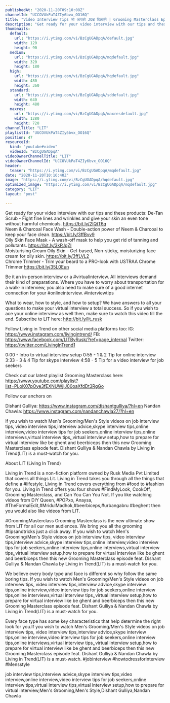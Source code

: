 ```yaml
---
publishedAt: "2020-11-20T09:10:08Z"
channelId: "UCCOVUkPaT4ZIy6bvx_OO16Q"
title: "Video Interview Tips जो आपको JOB दिलाएंगे | Grooming Masterclass Ep6"
description: "Get ready for your video interview with our tips and these products:\nDe-Tan Scrub - Fight fine lines and wrinkles and give your skin an even tone without harmful chemicals. https://bit.ly/2IQtT6q  \nNeem & Charcoal Face Wash - Double-action power of Neem & Charcoal to keep your face clean. https://bit.ly/3ffBvv9  \nOily Skin Face Mask - A wash-off mask to help you get rid of tanning and pollutants. https://bit.ly/3kPJgZI  \nMoisturising Cream Oily Skin - Gel-based, Non-sticky, moisturizing face cream for oily skin. \nhttps://bit.ly/3ffLVL2  \nChrome Trimmer - Trim your beard to a PRO-look with USTRAA Chrome Trimmer https://bit.ly/35L0Eun  \n\nBe it an in-person interview or a #virtualinterview. All interviews demand their kind of preparations. Where you have to worry about transportation for a walk-in interview, you also need to make sure of a good internet connection for your #onlineinterview. #interviewtips\n\nWhat to wear, how to style, and how to setup? We have answers to all your questions to make your virtual interview a total success. So if you wish to ace your online interview as well then, make sure to watch this video till the end. Subscribe to LIT here: http://bit.ly/lit_rusk\n\nFollow Living in Trend on other social media platforms too:\nIG: https://www.instagram.com/livingintrend/\nFB: https://www.facebook.com/LITByRusk/?ref=page_internal \nTwitter: https://twitter.com/LivingInTrend1\n\n0:00 - Intro to virtual interview setup\n0:55 - 1 & 2 Tip for online interview\n3:33 - 3 & 4 Tip for skype interview\n4:58 - 5 Tip for a video interview for job seekers\n\nCheck out our latest playlist Grooming Masterclass here: https://www.youtube.com/playlist?list=PLoK07pOye3fEXNUWjlJ00oaXfdDt3RgGo\n\nFollow our anchors on\n\nDishant Gulliya: https://www.instagram.com/dishantgulliya/?hl=en\nNandan Chawla: https://www.instagram.com/nandanchawla27/?hl=en\n\nIf you wish to watch Men's Grooming/Men's Style videos on job interview tips, video interview tips,interview advice,skype interview tips,online interview,video interview tips for job seekers,online interview tips,online interviews,virtual interview tips,,virtual interview setup,how to prepare for virtual interview like be ghent and beerbiceps then this new Grooming Masterclass episode feat. Dishant Gulliya & Nandan Chawla by Living in Trend(LIT) is a must-watch for you.\n\nAbout LIT (Living In Trend)\n\nLiving in Trend is a non-fiction platform owned by Rusk Media Pvt Limited that covers all things Lit. Living in Trend takes you through all the things that define a #lifestyle. Living in Trend covers everything from #food to #fashion for you. Living in Trend offers you four shows #FindMyLook, CookOff, Grooming Masterclass, and Can You Can You Not. If you like watching videos from DIY Queen, #POPxo, Anaysa, #TheFormalEdit,#MridulMadhok,#beerbiceps,#urbangabru #beghent then you would also like videos from LIT. \n\n#GroomingMasterclass\nGrooming Masterclass is the new ultimate show from LIT for all our men audiences. We bring you all the grooming #tipsandtricks just a click away. If you wish to watch Men's Grooming/Men's Style videos on job interview tips, video interview tips,interview advice,skype interview tips,online interview,video interview tips for job seekers,online interview tips,online interviews,virtual interview tips,,virtual interview setup,how to prepare for virtual interview like be ghent and beerbiceps then this new Grooming Masterclass episode feat. Dishant Gulliya & Nandan Chawla by Living in Trend(LIT) is a must-watch for you.\n\nWe believe every body type and face is different so why follow the same boring tips. If you wish to watch Men's Grooming/Men's Style videos on job interview tips, video interview tips,interview advice,skype interview tips,online interview,video interview tips for job seekers,online interview tips,online interviews,virtual interview tips,,virtual interview setup,how to prepare for virtual interview like be ghent and beerbiceps then this new Grooming Masterclass episode feat. Dishant Gulliya & Nandan Chawla by Living in Trend(LIT) is a must-watch for you.\n\nEvery face type has some key characteristics that help determine the right look for you.If you wish to watch Men's Grooming/Men's Style videos on job interview tips, video interview tips,interview advice,skype interview tips,online interview,video interview tips for job seekers,online interview tips,online interviews,virtual interview tips,,virtual interview setup,how to prepare for virtual interview like be ghent and beerbiceps then this new Grooming Masterclass episode feat. Dishant Gulliya & Nandan Chawla by Living in Trend(LIT) is a must-watch. #jobinterview #howtodressforinterview #Mensstyle\n\njob interview tips,interview advice,skype interview tips,video interview,online interview,video interview tips for job seekers,online interview tips,virtual interview tips,virtual interview setup,how to prepare for virtual interview,Men's Grooming,Men's Style,Dishant Gulliya,Nandan Chawla"
thumbnails:
  default:
    url: "https://i.ytimg.com/vi/BzCgUGADpqA/default.jpg"
    width: 120
    height: 90
  medium:
    url: "https://i.ytimg.com/vi/BzCgUGADpqA/mqdefault.jpg"
    width: 320
    height: 180
  high:
    url: "https://i.ytimg.com/vi/BzCgUGADpqA/hqdefault.jpg"
    width: 480
    height: 360
  standard:
    url: "https://i.ytimg.com/vi/BzCgUGADpqA/sddefault.jpg"
    width: 640
    height: 480
  maxres:
    url: "https://i.ytimg.com/vi/BzCgUGADpqA/maxresdefault.jpg"
    width: 1280
    height: 720
channelTitle: "LIT"
playlistId: "UUCOVUkPaT4ZIy6bvx_OO16Q"
position: 47
resourceId:
  kind: "youtube#video"
  videoId: "BzCgUGADpqA"
videoOwnerChannelTitle: "LIT"
videoOwnerChannelId: "UCCOVUkPaT4ZIy6bvx_OO16Q"
header:
  teaser: "https://i.ytimg.com/vi/BzCgUGADpqA/mqdefault.jpg"
date: "2020-11-20T10:16:40Z"
image: "https://i.ytimg.com/vi/BzCgUGADpqA/hqdefault.jpg"
optimized_image: "https://i.ytimg.com/vi/BzCgUGADpqA/mqdefault.jpg"
category: "LIT"
layout: "post"

---
```

Get ready for your video interview with our tips and these products:
De-Tan Scrub - Fight fine lines and wrinkles and give your skin an even tone without harmful chemicals. https://bit.ly/2IQtT6q  
Neem & Charcoal Face Wash - Double-action power of Neem & Charcoal to keep your face clean. https://bit.ly/3ffBvv9  
Oily Skin Face Mask - A wash-off mask to help you get rid of tanning and pollutants. https://bit.ly/3kPJgZI  
Moisturising Cream Oily Skin - Gel-based, Non-sticky, moisturizing face cream for oily skin. 
https://bit.ly/3ffLVL2  
Chrome Trimmer - Trim your beard to a PRO-look with USTRAA Chrome Trimmer https://bit.ly/35L0Eun  

Be it an in-person interview or a #virtualinterview. All interviews demand their kind of preparations. Where you have to worry about transportation for a walk-in interview, you also need to make sure of a good internet connection for your #onlineinterview. #interviewtips

What to wear, how to style, and how to setup? We have answers to all your questions to make your virtual interview a total success. So if you wish to ace your online interview as well then, make sure to watch this video till the end. Subscribe to LIT here: http://bit.ly/lit_rusk

Follow Living in Trend on other social media platforms too:
IG: https://www.instagram.com/livingintrend/
FB: https://www.facebook.com/LITByRusk/?ref=page_internal 
Twitter: https://twitter.com/LivingInTrend1

0:00 - Intro to virtual interview setup
0:55 - 1 & 2 Tip for online interview
3:33 - 3 & 4 Tip for skype interview
4:58 - 5 Tip for a video interview for job seekers

Check out our latest playlist Grooming Masterclass here: https://www.youtube.com/playlist?list=PLoK07pOye3fEXNUWjlJ00oaXfdDt3RgGo

Follow our anchors on

Dishant Gulliya: https://www.instagram.com/dishantgulliya/?hl=en
Nandan Chawla: https://www.instagram.com/nandanchawla27/?hl=en

If you wish to watch Men's Grooming/Men's Style videos on job interview tips, video interview tips,interview advice,skype interview tips,online interview,video interview tips for job seekers,online interview tips,online interviews,virtual interview tips,,virtual interview setup,how to prepare for virtual interview like be ghent and beerbiceps then this new Grooming Masterclass episode feat. Dishant Gulliya & Nandan Chawla by Living in Trend(LIT) is a must-watch for you.

About LIT (Living In Trend)

Living in Trend is a non-fiction platform owned by Rusk Media Pvt Limited that covers all things Lit. Living in Trend takes you through all the things that define a #lifestyle. Living in Trend covers everything from #food to #fashion for you. Living in Trend offers you four shows #FindMyLook, CookOff, Grooming Masterclass, and Can You Can You Not. If you like watching videos from DIY Queen, #POPxo, Anaysa, #TheFormalEdit,#MridulMadhok,#beerbiceps,#urbangabru #beghent then you would also like videos from LIT. 

#GroomingMasterclass
Grooming Masterclass is the new ultimate show from LIT for all our men audiences. We bring you all the grooming #tipsandtricks just a click away. If you wish to watch Men's Grooming/Men's Style videos on job interview tips, video interview tips,interview advice,skype interview tips,online interview,video interview tips for job seekers,online interview tips,online interviews,virtual interview tips,,virtual interview setup,how to prepare for virtual interview like be ghent and beerbiceps then this new Grooming Masterclass episode feat. Dishant Gulliya & Nandan Chawla by Living in Trend(LIT) is a must-watch for you.

We believe every body type and face is different so why follow the same boring tips. If you wish to watch Men's Grooming/Men's Style videos on job interview tips, video interview tips,interview advice,skype interview tips,online interview,video interview tips for job seekers,online interview tips,online interviews,virtual interview tips,,virtual interview setup,how to prepare for virtual interview like be ghent and beerbiceps then this new Grooming Masterclass episode feat. Dishant Gulliya & Nandan Chawla by Living in Trend(LIT) is a must-watch for you.

Every face type has some key characteristics that help determine the right look for you.If you wish to watch Men's Grooming/Men's Style videos on job interview tips, video interview tips,interview advice,skype interview tips,online interview,video interview tips for job seekers,online interview tips,online interviews,virtual interview tips,,virtual interview setup,how to prepare for virtual interview like be ghent and beerbiceps then this new Grooming Masterclass episode feat. Dishant Gulliya & Nandan Chawla by Living in Trend(LIT) is a must-watch. #jobinterview #howtodressforinterview #Mensstyle

job interview tips,interview advice,skype interview tips,video interview,online interview,video interview tips for job seekers,online interview tips,virtual interview tips,virtual interview setup,how to prepare for virtual interview,Men's Grooming,Men's Style,Dishant Gulliya,Nandan Chawla